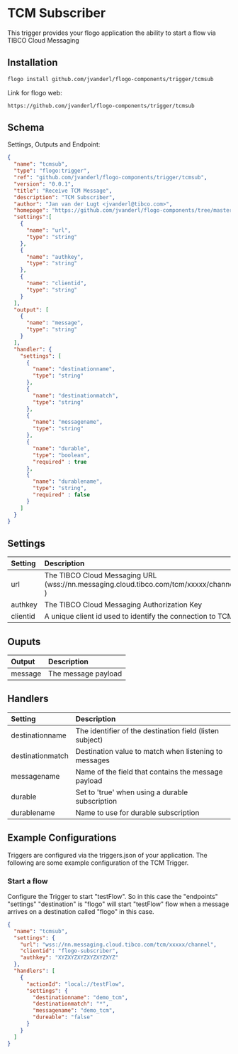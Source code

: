 # TCM Subscriber
This trigger provides your flogo application the ability to start a flow via TIBCO Cloud Messaging


## Installation

```bash
flogo install github.com/jvanderl/flogo-components/trigger/tcmsub
```
Link for flogo web:
```
https://github.com/jvanderl/flogo-components/trigger/tcmsub
```

## Schema
Settings, Outputs and Endpoint:

```json
{
  "name": "tcmsub",
  "type": "flogo:trigger",
  "ref": "github.com/jvanderl/flogo-components/trigger/tcmsub",
  "version": "0.0.1",
  "title": "Receive TCM Message",
  "description": "TCM Subscriber",
  "author": "Jan van der Lugt <jvanderl@tibco.com>",
  "homepage": "https://github.com/jvanderl/flogo-components/tree/master/trigger/tcmsub",
  "settings":[
    {
      "name": "url",
      "type": "string"
    },
    {
      "name": "authkey",
      "type": "string"
    },
    {
      "name": "clientid",
      "type": "string"
    }
  ],
  "output": [
    {
      "name": "message",
      "type": "string"
    }
  ],
  "handler": {
    "settings": [
      {
        "name": "destinationname",
        "type": "string"
      },
      {
        "name": "destinationmatch",
        "type": "string"
      },
      {
        "name": "messagename",
        "type": "string"
      },
      {
        "name": "durable",
        "type": "boolean",
        "required" : true
      },
      {
        "name": "durablename",
        "type": "string",
        "required" : false
      }
    ]
  }
}
```
## Settings
| Setting   | Description    |
|:----------|:---------------|
| url        | The TIBCO Cloud Messaging URL (wss://nn.messaging.cloud.tibco.com/tcm/xxxxx/channel ) |         
| authkey    | The TIBCO Cloud Messaging Authorization Key |
| clientid   | A unique client id used to identify the connection to TCM |         



## Ouputs
| Output   | Description    |
|:----------|:---------------|
| message    | The message payload |

## Handlers
| Setting   | Description    |
|:----------|:---------------|
| destinationname  | The identifier of the destination field (listen subject) |
| destinationmatch | Destination value to match when listening to messages |
| messagename | Name of the field that contains the message payload |
| durable | Set to 'true' when using a durable subscription |
| durablename | Name to use for durable subscription |


## Example Configurations

Triggers are configured via the triggers.json of your application. The following are some example configuration of the TCM Trigger.

### Start a flow
Configure the Trigger to start "testFlow". So in this case the "endpoints" "settings" "destination" is "flogo" will start "testFlow" flow when a message arrives on a destination called "flogo" in this case.

```json
{
  "name": "tcmsub",
  "settings": {
    "url": "wss://nn.messaging.cloud.tibco.com/tcm/xxxxx/channel",
    "clientid": "flogo-subscriber",
    "authkey": "XYZXYZXYZXYZXYZXYZ"
  },
  "handlers": [
    {
      "actionId": "local://testFlow",
      "settings": {
        "destinationname": "demo_tcm",
        "destinationmatch": "*",
        "messagename": "demo_tcm",
        "dureable": "false"
      }
    }
  ]
}
```
